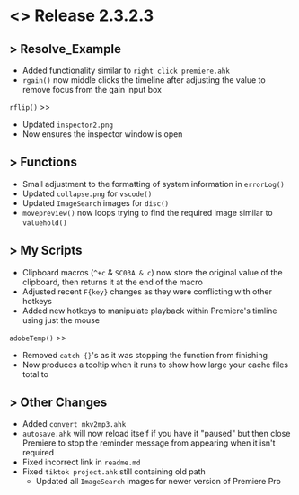 # <> Release 2.3.2.3

## > Resolve_Example
- Added functionality similar to `right click premiere.ahk`
- `rgain()` now middle clicks the timeline after adjusting the value to remove focus from the gain input box

`rflip()` >>
- Updated `inspector2.png`
- Now ensures the inspector window is open

## > Functions
- Small adjustment to the formatting of system information in `errorLog()`
- Updated `collapse.png` for `vscode()`
- Updated `ImageSearch` images for `disc()`
- `movepreview()` now loops trying to find the required image similar to `valuehold()`

## > My Scripts
- Clipboard macros (`^+c` & `SC03A & c`) now store the original value of the clipboard, then returns it at the end of the macro
- Adjusted recent `F{key}` changes as they were conflicting with other hotkeys
- Added new hotkeys to manipulate playback within Premiere's timline using just the mouse

`adobeTemp()` >>
- Removed `catch {}`'s as it was stopping the function from finishing
- Now produces a tooltip when it runs to show how large your cache files total to

## > Other Changes
- Added `convert mkv2mp3.ahk`
- `autosave.ahk` will now reload itself if you have it "paused" but then close Premiere to stop the reminder message from appearing when it isn't required
- Fixed incorrect link in `readme.md`
- Fixed `tiktok project.ahk` still containing old path
    - Updated all `ImageSearch` images for newer version of Premiere Pro